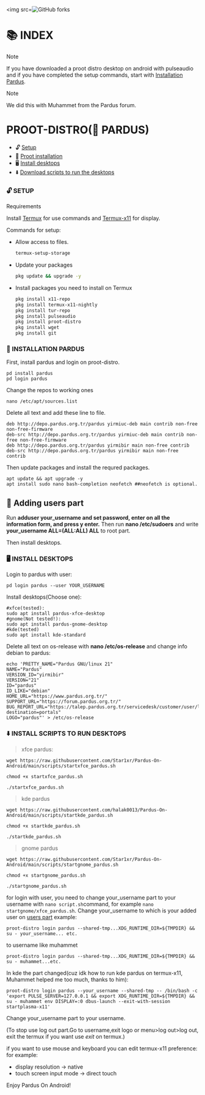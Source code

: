<!-- PARDUS ON ANDROID -->

<img src=![GitHub forks](https://img.shields.io/github/forks/Star1xr/Pardus-On-Android?style=plastic)
 >

# 📚 INDEX

> [!NOTE]  
>If you have downloaded a proot distro desktop on android with pulseaudio and if you have completed the setup commands, start with [Installation Pardus](#installation).


> [!NOTE]
>We did this with Muhammet from the Pardus forum. 

# PROOT-DISTRO(🐯 PARDUS) 
* 🔓 [Setup](#setup)
* 📲 [Proot installation](#installation)
* 🖥️ [Install desktops](#desktops)
* ⬇️ [Download scripts to run the desktops](#easy-download)

### 🔓 SETUP <a name=setup></a> 

Requirements

Install [Termux](https://github.com/termux/termux-app/releases/tag/v0.118.0) for use commands and [Termux-x11](https://github.com/termux/termux-x11/releases/tag/nightly) for display.

Commands for setup:

* Allow access to files. 
  ```sh
  termux-setup-storage 
  ```
* Update your packages
   ```sh
  pkg update && upgrade -y
   ```
* Install packages you need to install on Termux
   ```sh
  pkg install x11-repo
  pkg install termux-x11-nightly
  pkg install tur-repo
  pkg install pulseaudio
  pkg install proot-distro
  pkg install wget
  pkg install git 
   ```
### 📲 INSTALLATION PARDUS <a name=installation></a>

First, install pardus and login on proot-distro. 

```
pd install pardus
pd login pardus
```

Change the repos to working ones

```
nano /etc/apt/sources.list
```

Delete all text and add these line to file. 

```
deb http://depo.pardus.org.tr/pardus yirmiuc-deb main contrib non-free non-free-firmware
deb-src http://depo.pardus.org.tr/pardus yirmiuc-deb main contrib non-free non-free-firmware
deb http://depo.pardus.org.tr/pardus yirmibir main non-free contrib
deb-src http://depo.pardus.org.tr/pardus yirmibir main non-free contrib
```

Then update packages and install the requred packages. 

```
apt update && apt upgrade -y
apt install sudo nano bash-completion neofetch ##neofetch is optional.
```

## 👤 Adding users part  <a name=users></a>
Run **adduser your_username and set password, enter on all the information form, and press y enter.**
Then run **nano /etc/sudoers** and write **your_username ALL=(ALL:ALL) ALL** to root part. 

Then install desktops. 

### 🖥️ INSTALL DESKTOPS  <a name=desktops></a>

Login to pardus with user:

```
pd login pardus --user YOUR_USERNAME
```

Install desktops(Choose one):

```
#xfce(tested):
sudo apt install pardus-xfce-desktop
#gnome(Not tested!):
sudo apt install pardus-gnome-desktop
#kde(tested)
sudo apt install kde-standard
```

Delete all text on os-release with **nano /etc/os-release** and change info debian to pardus:

```
echo 'PRETTY_NAME="Pardus GNU/linux 21"
NAME="Pardus"
VERSION_ID="yirmibir"
VERSION="21"
ID="pardus"
ID_LIKE="debian"
HOME_URL="https://www.pardus.org.tr/"
SUPPORT_URL="https://forum.pardus.org.tr/"
BUG_REPORT_URL="https://talep.pardus.org.tr/servicedesk/customer/user/login?destination=portals"
LOGO="pardus"' > /etc/os-release 
``` 

### ⬇️ INSTALL SCRIPTS TO RUN DESKTOPS <a name=easy-download></a>

> xfce pardus:

```
wget https://raw.githubusercontent.com/Star1xr/Pardus-On-Android/main/scripts/startxfce_pardus.sh

chmod +x startxfce_pardus.sh

./startxfce_pardus.sh
```

> kde pardus

```
wget https://raw.githubusercontent.com/halak0013/Pardus-On-Android/main/scripts/startkde_pardus.sh

chmod +x startkde_pardus.sh

./startkde_pardus.sh
```

> gnome pardus

```
wget https://raw.githubusercontent.com/Star1xr/Pardus-On-Android/main/scripts/startgnome_pardus.sh

chmod +x startgnome_pardus.sh

./startgnome_pardus.sh
```

for login with user, you need to change your_username part to your username with `nano script.sh`command, for example
`nano startgnome/xfce_pardus.sh`. Change your_username to which is your added user on [users part](#users) example:

```
proot-distro login pardus --shared-tmp...XDG_RUNTIME_DIR=${TMPDIR} && su - your_username... etc.
```

to username like muhammet

```console
proot-distro login pardus --shared-tmp...XDG_RUNTIME_DIR=${TMPDIR} && su - muhammet...etc.
```

In kde the part changed(cuz idk how to run kde pardus on termux-x11, Muhammet helped me too much, thanks to him):
```
proot-distro login pardus --your_username --shared-tmp -- /bin/bash -c  'export PULSE_SERVER=127.0.0.1 && export XDG_RUNTIME_DIR=${TMPDIR} && su - muhammet env DISPLAY=:0 dbus-launch --exit-with-session startplasma-x11'
```

Change your_username part to your username. 

(To stop use log out part.Go to username,exit logo or menu>log out>log out, exit the termux if you want use *exit* on termux.)

if you want to use mouse and keyboard you can edit termux-x11 preference:
for example:

- display resolution -> native
- touch screen input mode -> direct touch


Enjoy Pardus On Android! 

